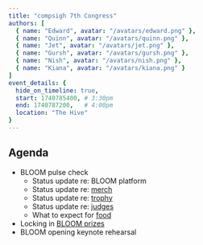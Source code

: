 ```yaml
---
title: "compsigh 7th Congress"
authors: [
  { name: "Edward", avatar: "/avatars/edward.png" },
  { name: "Quinn", avatar: "/avatars/quinn.png" },
  { name: "Jet", avatar: "/avatars/jet.png" },
  { name: "Gursh", avatar: "/avatars/gursh.png" },
  { name: "Nish", avatar: "/avatars/nish.png" },
  { name: "Kiana", avatar: "/avatars/kiana.png" }
]
event_details: {
  hide_on_timeline: true,
  start: 1740785400, # 3:30pm
  end: 1740787200,   # 4:00pm
  location: "The Hive"
}
---
```


## Agenda

- BLOOM pulse check
  - Status update re: BLOOM platform
  - Status update re: [merch](https://github.com/compsigh/compsigh/issues/36)
  - Status update re: [trophy](https://github.com/compsigh/compsigh/issues/37)
  - Status update re: [judges](https://github.com/compsigh/compsigh/issues/43)
  - What to expect for [food](https://github.com/compsigh/compsigh/issues/38)
- Locking in [BLOOM prizes](https://github.com/compsigh/compsigh/issues/44)
- BLOOM opening keynote rehearsal
